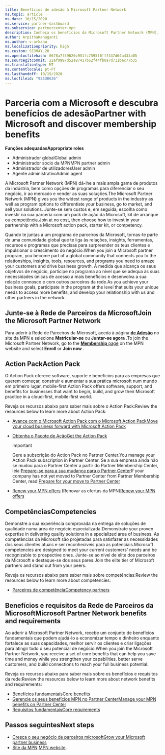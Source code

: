 ```yaml
---
title: Benefícios de adesão à Microsoft Partner Network
ms.topic: article
ms.date: 10/15/2020
ms.service: partner-dashboard
ms.subservice: partnercenter-mpn
description: Conheça os benefícios da Microsoft Partner Network (MPN), incluindo o Microsoft Action Pack, competências e opções de programa para ir ao mercado e vender as suas soluções.
author: ArpithaKanuganti
ms.author: v-arkanu
ms.localizationpriority: high
ms.custom: SEOMAY.20
ms.openlocfilehash: 0678a7f59620c951fc7595f0ff7437d64a433a05
ms.sourcegitcommit: 22af0997d52a87417b62f44fb0a7d711bec77b35
ms.translationtype: MT
ms.contentlocale: pt-PT
ms.lasthandoff: 10/19/2020
ms.locfileid: "92530626"
---
```

# <a name="partner-with-microsoft-and-discover-membership-benefits"></a><span data-ttu-id="0b710-103">Parceria com a Microsoft e descubra benefícios de adesão</span><span class="sxs-lookup"><span data-stu-id="0b710-103">Partner with Microsoft and discover membership benefits</span></span>

<span data-ttu-id="0b710-104">**Funções adequadas**</span><span class="sxs-lookup"><span data-stu-id="0b710-104">**Appropriate roles**</span></span>

- <span data-ttu-id="0b710-105">Administrador global</span><span class="sxs-lookup"><span data-stu-id="0b710-105">Global admin</span></span>
- <span data-ttu-id="0b710-106">Administrador sócio da MPN</span><span class="sxs-lookup"><span data-stu-id="0b710-106">MPN partner admin</span></span>
- <span data-ttu-id="0b710-107">Administrador de utilizadores</span><span class="sxs-lookup"><span data-stu-id="0b710-107">User admin</span></span>
- <span data-ttu-id="0b710-108">Agente administrativo</span><span class="sxs-lookup"><span data-stu-id="0b710-108">Admin agent</span></span>

<span data-ttu-id="0b710-109">A Microsoft Partner Network (MPN) dá-lhe a mais ampla gama de produtos da indústria, bem como opções de programas para diferenciar o seu negócio, ir ao mercado e vender as suas soluções.</span><span class="sxs-lookup"><span data-stu-id="0b710-109">The Microsoft Partner Network (MPN) gives you the widest range of products in the industry as well as program options to differentiate your business, go to market, and sell your solutions.</span></span> <span data-ttu-id="0b710-110">Junte-se sem custos e, em seguida, escolha como investir na sua parceria com um pack de ação da Microsoft, kit de arranque ou competência.</span><span class="sxs-lookup"><span data-stu-id="0b710-110">Join at no cost, then choose how to invest in your partnership with a Microsoft action pack, starter kit, or competency.</span></span>

<span data-ttu-id="0b710-111">Quando te juntas a um programa de parceiros da Microsoft, tornas-te parte de uma comunidade global que te liga às relações, insights, ferramentas, recursos e programas que precisas para surpreender os teus clientes e impulsionar o crescimento do negócio.</span><span class="sxs-lookup"><span data-stu-id="0b710-111">When you join a Microsoft partner program, you become part of a global community that connects you to the relationships, insights, tools, resources, and programs you need to amaze your customers and drive business growth.</span></span> <span data-ttu-id="0b710-112">À medida que alcança os seus objetivos de negócio, participe no programa ao nível que se adequa às suas necessidades únicas de acesso a mais benefícios e desenvolva a sua relação connosco e com outros parceiros da rede.</span><span class="sxs-lookup"><span data-stu-id="0b710-112">As you achieve your business goals, participate in the program at the level that suits your unique needs to access more benefits, and develop your relationship with us and other partners in the network.</span></span> 

## <a name="join-the-microsoft-partner-network"></a><span data-ttu-id="0b710-113">Junte-se à Rede de Parceiros da Microsoft</span><span class="sxs-lookup"><span data-stu-id="0b710-113">Join the Microsoft Partner Network</span></span>

<span data-ttu-id="0b710-114">Para aderir à Rede de Parceiros da Microsoft, aceda à página [ **de Adesão**](https://partner.microsoft.com/membership) no site da MPN e selecione **Matricular-se** ou **Juntar-se agora** .</span><span class="sxs-lookup"><span data-stu-id="0b710-114">To join the Microsoft Partner Network, go to the [**Membership** page](https://partner.microsoft.com/membership) on the MPN website and select **Enroll** or **Join now** .</span></span>

## <a name="action-pack"></a><span data-ttu-id="0b710-115">Action Pack</span><span class="sxs-lookup"><span data-stu-id="0b710-115">Action Pack</span></span>

<span data-ttu-id="0b710-116">O Action Pack oferece software, suporte e benefícios para as empresas que querem começar, construir e aumentar a sua prática microsoft num mundo em primeiro lugar, mobile-first.</span><span class="sxs-lookup"><span data-stu-id="0b710-116">Action Pack offers software, support, and benefits for businesses that want to begin, build, and grow their Microsoft practice in a cloud-first, mobile-first world.</span></span>

<span data-ttu-id="0b710-117">Reveja os recursos abaixo para saber mais sobre o Action Pack:</span><span class="sxs-lookup"><span data-stu-id="0b710-117">Review the resources below to learn more about Action Pack:</span></span>

- [<span data-ttu-id="0b710-118">Avance com o Microsoft Action Pack com o Microsoft Action Pack</span><span class="sxs-lookup"><span data-stu-id="0b710-118">Move your cloud business forward with Microsoft Action Pack</span></span>](https://partner.microsoft.com/membership/action-pack)

- [<span data-ttu-id="0b710-119">Obtenha o Pacote de Ação</span><span class="sxs-lookup"><span data-stu-id="0b710-119">Get the Action Pack</span></span>](mpn-get-action-pack.md)
  
    >[!IMPORTANT]
    ><span data-ttu-id="0b710-120">Gere a subscrição do Action Pack no Partner Center.</span><span class="sxs-lookup"><span data-stu-id="0b710-120">You manage your Action Pack subscription in Partner Center.</span></span> <span data-ttu-id="0b710-121">Se a sua empresa ainda não se mudou para o Partner Center a partir do Partner Membership Center, leia [Prepare-se para a sua mudança para o Partner Center](prepare-pmc-pc-migration.md)</span><span class="sxs-lookup"><span data-stu-id="0b710-121">If your company has not yet moved to Partner Center from Partner Membership Center, read [Prepare for your move to Partner Center](prepare-pmc-pc-migration.md)</span></span>  

- <span data-ttu-id="0b710-122">[Renew your MPN offers](renew-mpn-offers.md) (Renovar as ofertas da MPN)</span><span class="sxs-lookup"><span data-stu-id="0b710-122">[Renew your MPN offers](renew-mpn-offers.md)</span></span>

## <a name="competencies"></a><span data-ttu-id="0b710-123">Competências</span><span class="sxs-lookup"><span data-stu-id="0b710-123">Competencies</span></span>

<span data-ttu-id="0b710-124">Demonstre a sua experiência comprovada na entrega de soluções de qualidade numa área de negócio especializada.</span><span class="sxs-lookup"><span data-stu-id="0b710-124">Demonstrate your proven expertise in delivering quality solutions in a specialized area of business.</span></span> <span data-ttu-id="0b710-125">As competências da Microsoft são projetadas para satisfazer as necessidades dos seus clientes atuais e ser reconhecíveis para as potenciais.</span><span class="sxs-lookup"><span data-stu-id="0b710-125">Microsoft competencies are designed to meet your current customers' needs and be recognizable to prospective ones.</span></span> <span data-ttu-id="0b710-126">Junte-se ao nível de elite dos parceiros da Microsoft e destaque-se dos seus pares.</span><span class="sxs-lookup"><span data-stu-id="0b710-126">Join the elite tier of Microsoft partners and stand out from your peers.</span></span>

<span data-ttu-id="0b710-127">Reveja os recursos abaixo para saber mais sobre competências:</span><span class="sxs-lookup"><span data-stu-id="0b710-127">Review the resources below to learn more about competencies:</span></span>

- [<span data-ttu-id="0b710-128">Parceiros de competência</span><span class="sxs-lookup"><span data-stu-id="0b710-128">Competency partners</span></span>](https://partner.microsoft.com/membership/competencies)

## <a name="microsoft-partner-network-benefits-and-requirements"></a><span data-ttu-id="0b710-129">Benefícios e requisitos da Rede de Parceiros da Microsoft</span><span class="sxs-lookup"><span data-stu-id="0b710-129">Microsoft Partner Network benefits and requirements</span></span>

<span data-ttu-id="0b710-130">Ao aderir à Microsoft Partner Network, recebe um conjunto de benefícios fundamentais que podem ajudá-lo a economizar tempo e dinheiro enquanto fortalece as suas capacidades, melhor servir os clientes e criar ligações para atingir todo o seu potencial de negócio.</span><span class="sxs-lookup"><span data-stu-id="0b710-130">When you join the Microsoft Partner Network, you receive a set of core benefits that can help you save time and money while you strengthen your capabilities, better serve customers, and build connections to reach your full business potential.</span></span> 

<span data-ttu-id="0b710-131">Reveja os recursos abaixo para saber mais sobre os benefícios e requisitos da rede:</span><span class="sxs-lookup"><span data-stu-id="0b710-131">Review the resources below to learn more about network benefits and requirements:</span></span>

- [<span data-ttu-id="0b710-132">Benefícios fundamentais</span><span class="sxs-lookup"><span data-stu-id="0b710-132">Core benefits</span></span>](https://partner.microsoft.com/membership/core-benefits#simple-tab-content-1)
- [<span data-ttu-id="0b710-133">Gerencie os seus benefícios MPN no Partner Center</span><span class="sxs-lookup"><span data-stu-id="0b710-133">Manage your MPN benefits on Partner Center</span></span>](manage-your-partner-network-benefits.md)
- [<span data-ttu-id="0b710-134">Requisitos fundamentais</span><span class="sxs-lookup"><span data-stu-id="0b710-134">Core requirements</span></span>](https://partner.microsoft.com/membership/core-benefits#simple-tab-content-2)

## <a name="next-steps"></a><span data-ttu-id="0b710-135">Passos seguintes</span><span class="sxs-lookup"><span data-stu-id="0b710-135">Next steps</span></span>

- [<span data-ttu-id="0b710-136">Cresça o seu negócio de parceiros microsoft</span><span class="sxs-lookup"><span data-stu-id="0b710-136">Grow your Microsoft partner business</span></span>](grow-your-business.md)
- <span data-ttu-id="0b710-137">[Site da MPN](https://partner.microsoft.com/commercial).</span><span class="sxs-lookup"><span data-stu-id="0b710-137">[MPN website](https://partner.microsoft.com/commercial).</span></span>
